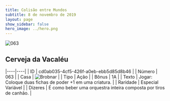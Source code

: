```yaml
---
title: Colisão entre Mundos
subtitle: 8 de novembro de 2019
layout: page
show_sidebar: false
hero_image: ../hero.png
---
```


![063](https://cdn.keyforgegame.com/media/card_front/pt/452_063_QWH2H9PV9H9C_pt.png)

## Cerveja da Vacaléu

|----|----|
| ID | cd0ab035-4cf5-426f-a0eb-ebb5d85d8b46 |
| Número | 063 |
| Casa | ![Brobnar](https://archonarcana.com/images/thumb/e/e0/Brobnar.png/22px-Brobnar.png "Brobnar") |
| Tipo | Ação |
| Bônus | 1A |
| Texto | Jogar: Coloque duas fichas de poder +1 em uma criatura. |
| Raridade | Especial Variável |
| Dizeres | É como beber uma orquestra inteira  composta por tiros de canhão. |
